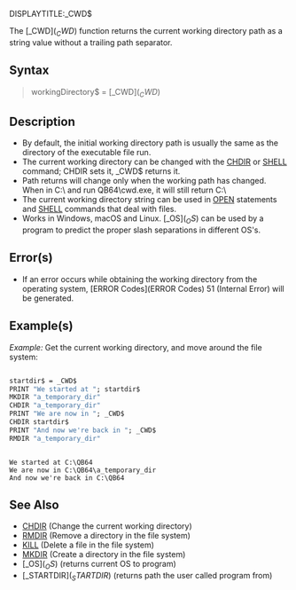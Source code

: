 DISPLAYTITLE:_CWD$

The [_CWD$](_CWD$) function returns the current working directory path as a string value without a trailing path separator.


## Syntax
 
>  workingDirectory$ = [_CWD$](_CWD$)


## Description

* By default, the initial working directory path is usually the same as the directory of the executable file run.
* The current working directory can be changed with the [CHDIR](CHDIR) or [SHELL](SHELL) command; CHDIR sets it, _CWD$ returns it.
* Path returns will change only when the working path has changed.  When in C:\ and run QB64\cwd.exe, it will still return C:\
* The current working directory string can be used in [OPEN](OPEN) statements and [SHELL](SHELL) commands that deal with files.
* Works in Windows, macOS and Linux. [_OS$](_OS$) can be used by a program to predict the proper slash separations in different OS's.


## Error(s)

* If an error occurs while obtaining the working directory from the operating system, [ERROR Codes](ERROR Codes) 51 (Internal Error) will be generated.


## Example(s)

*Example:* Get the current working directory, and move around the file system:

```vb

startdir$ = _CWD$
PRINT "We started at "; startdir$
MKDIR "a_temporary_dir"
CHDIR "a_temporary_dir"
PRINT "We are now in "; _CWD$
CHDIR startdir$
PRINT "And now we're back in "; _CWD$
RMDIR "a_temporary_dir"

```


```text

We started at C:\QB64
We are now in C:\QB64\a_temporary_dir
And now we're back in C:\QB64

```



## See Also

* [CHDIR](CHDIR) (Change the current working directory)
* [RMDIR](RMDIR) (Remove a directory in the file system)
* [KILL](KILL) (Delete a file in the file system)
* [MKDIR](MKDIR) (Create a directory in the file system)
* [_OS$](_OS$) (returns current OS to program)
* [_STARTDIR$](_STARTDIR$) (returns path the user called program from) 




